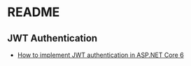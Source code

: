 # README

## JWT Authentication

- [How to implement JWT authentication in ASP.NET Core 6](https://www.infoworld.com/article/3669188/how-to-implement-jwt-authentication-in-aspnet-core-6.html)
